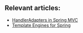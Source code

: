 ## Relevant articles:

- [HandlerAdapters in Spring MVC](http://www.baeldung.com/spring-mvc-handler-adapters)
- [Template Engines for Spring](http://www.baeldung.com/spring-template-engines)
